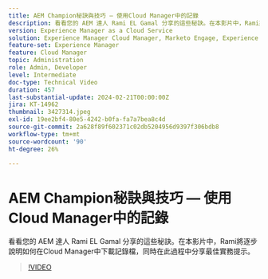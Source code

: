 ```yaml
---
title: AEM Champion秘訣與技巧 — 使用Cloud Manager中的記錄
description: 看看您的 AEM 達人 Rami EL Gamal 分享的這些秘訣。在本影片中，Rami將逐步說明如何在Cloud Manager中下載記錄檔，同時在此過程中分享最佳實務提示。
version: Experience Manager as a Cloud Service
solution: Experience Manager Cloud Manager, Marketo Engage, Experience Manager
feature-set: Experience Manager
feature: Cloud Manager
topic: Administration
role: Admin, Developer
level: Intermediate
doc-type: Technical Video
duration: 457
last-substantial-update: 2024-02-21T00:00:00Z
jira: KT-14962
thumbnail: 3427314.jpeg
exl-id: 19ee2bf4-80e5-4242-b0fa-fa7a7bea8c4d
source-git-commit: 2a628f89f602371c02db5204956d9397f306bdb8
workflow-type: tm+mt
source-wordcount: '90'
ht-degree: 26%

---
```


# AEM Champion秘訣與技巧 — 使用Cloud Manager中的記錄

看看您的 AEM 達人 Rami EL Gamal 分享的這些秘訣。在本影片中，Rami將逐步說明如何在Cloud Manager中下載記錄檔，同時在此過程中分享最佳實務提示。

>[!VIDEO](https://video.tv.adobe.com/v/3427492/?learn=on)
